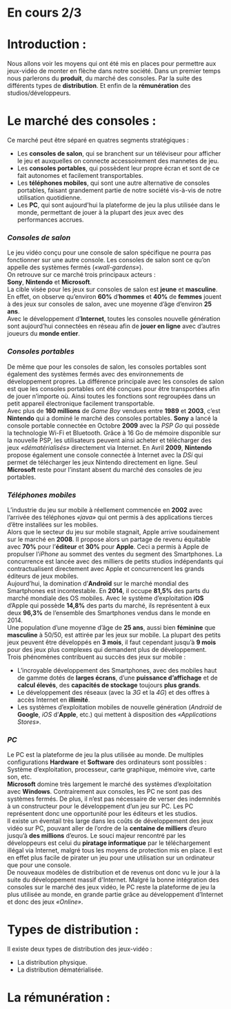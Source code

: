 # En cours 2/3 #

# **Introduction :**

Nous allons voir les moyens qui ont été mis en places pour permettre aux jeux-vidéo de monter en flèche dans notre société.
Dans un premier temps nous parlerons du **produit**, du marché des consoles. Par la suite des différents types de **distribution**. Et enfin de la **rémunération** des studios/développeurs.


# **Le marché des consoles :**

Ce marché peut être séparé en quatres segments stratégiques :  
* Les **consoles de salon**, qui se branchent sur un téléviseur pour afficher le jeu et auxquelles on connecte accessoirement des mannetes de jeu.
* Les **consoles portables**, qui possèdent leur propre écran et sont de ce fait autonomes et facilement transportables.
* Les **téléphones mobiles**, qui sont une autre alternative de consoles portables, faisant grandement partie de notre société vis-à-vis de notre utilisation quotidienne.
* Les **PC**, qui sont aujourd'hui la plateforme de jeu la plus utilisée dans le monde, permettant de jouer à la plupart des jeux avec des performances accrues.


### **_Consoles de salon_**

Le jeu vidéo conçu pour une console de salon spécifique ne pourra pas fonctionner sur une autre console. Les consoles de salon sont ce qu’on appelle des systèmes fermés (*«wall-gardens»*).  
On retrouve sur ce marché trois principaux acteurs :  
**Sony**, **Nintendo** et **Microsoft**.  
La cible visée pour les jeux sur consoles de salon est **jeune** et **masculine**. En effet, on observe qu’environ **60%** d’**hommes** et **40%** de **femmes** jouent à des jeux sur consoles de salon, avec une moyenne d’âge d’environ **25 ans**.  
Avec le développement d’**Internet**, toutes les consoles nouvelle génération sont aujourd’hui connectées en réseau afin de **jouer en ligne** avec d’autres joueurs du **monde entier**.

### **_Consoles portables_**

De même que pour les consoles de salon, les consoles portables sont également des systèmes fermés avec des environnements de développement propres. La différence principale avec les consoles de salon est que les consoles portables ont été conçues pour être transportées afin de jouer n’importe où. Ainsi toutes les fonctions sont regroupées dans un petit appareil électronique facilement transportable.  
Avec plus de **160 millions** de *Game Boy* vendues entre **1989** et **2003**, c’est **Nintendo** qui a dominé le marché des consoles portables.
**Sony** a lancé la console portable connectée en Octobre **2009** avec la *PSP Go* qui possède la technologie Wi-Fi et Bluetooth. Grâce à 16 Go de mémoire disponible sur la nouvelle PSP, les utilisateurs peuvent ainsi acheter et télécharger des jeux *«dématérialisés»* directement via Internet. En Avril **2009**, **Nintendo** propose également une console connectée à Internet avec la *DSi* qui permet de télécharger les jeux Nintendo directement en ligne. Seul **Microsoft** reste pour l’instant absent du marché des consoles de jeu portables.

### **_Téléphones mobiles_**

L’industrie du jeu sur mobile à réellement commencée en **2002** avec l’arrivée des téléphones *«java»* qui ont permis à des applications tierces d’être installées sur les mobiles.  
Alors que le secteur du jeu sur mobile stagnait, Apple arrive soudainement sur le marché en **2008**. Il propose alors un partage de revenu équitable avec **70%** pour l’**éditeur** et **30%** pour **Apple**. Ceci a permis à Apple de propulser l’*iPhone* au sommet des ventes du segment des Smartphones. La concurrence est lancée avec des milliers de petits studios indépendants qui contractualisent directement avec Apple et concurrencent les grands éditeurs de jeux mobiles.  
Aujourd’hui, la domination d’**Androïd** sur le marché mondial des Smartphones est incontestable. En **2014**, il occupe **81,5%** des parts du marché mondiale des OS mobiles. Avec le système d’exploitation **iOS** d’Apple qui possède **14,8%** des parts du marché, ils représentent à eux deux **96,3%** de l’ensemble des Smartphones vendus dans le monde en 2014.  
Une population d’une moyenne d’âge de **25 ans**, aussi bien **féminine** que **masculine** à 50/50, est attirée par les jeux sur mobile.
La plupart des petits jeux peuvent être développés en **3 mois**, il faut cependant jusqu’à **9 mois** pour des jeux plus complexes qui demandent plus de développement.  
Trois phénomènes contribuent au succès des jeux sur mobile :
* L’incroyable développement des Smartphones, avec des mobiles haut de gamme dotés de **larges écrans**, d’une **puissance d’affichage** et de **calcul élevés**, des **capacités de stockage** toujours **plus grands**.
* Le développement des réseaux (avec la *3G* et la *4G*) et des offres à accès Internet en **illimité**.
* Les systèmes d’exploitation mobiles de nouvelle génération (*Androïd* de **Google**, *iOS* d’**Apple**, etc.) qui mettent à disposition des *«Applications Stores»*.

### **_PC_**

Le PC est la plateforme de jeu la plus utilisée au monde. De multiples configurations **Hardware** et **Software** des ordinateurs sont possibles :  
Système d’exploitation, processeur, carte graphique, mémoire vive, carte son, etc.  
**Microsoft** domine très largement le marché des systèmes d’exploitation avec **Windows**. Contrairement aux consoles, les PC ne sont pas des systèmes fermés. De plus, il n’est pas nécessaire de verser des indemnités à un constructeur pour le développement d’un jeu sur PC. Les PC représentent donc une opportunité pour les éditeurs et les studios.  
Il existe un éventail très large dans les coûts de développement des jeux vidéo sur PC, pouvant aller de l’ordre de la **centaine de milliers** d’euro jusqu’à **des millions** d’euros. Le souci majeur rencontré par les développeurs est celui du **piratage informatique** par le téléchargement illégal via Internet, malgré tous les moyens de protection mis en place. Il est en effet plus facile de pirater un jeu pour une utilisation sur un ordinateur que pour une console.  
De nouveaux modèles de distribution et de revenus ont donc vu le jour à la suite du développement massif d'Internet. Malgré la bonne intégration des consoles sur le marché des jeux vidéo, le PC reste la plateforme de jeu la plus utilisée au monde, en grande partie grâce au développement d’Internet et donc des jeux *«Online»*.


# **Types de distribution :**

Il existe deux types de distribution des jeux-vidéo :
* La distribution physique.
* La distribution dématérialisée.


# **La rémunération :**